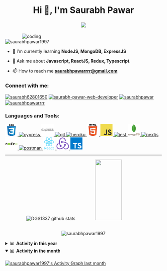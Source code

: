 <!-- <div align="center">
 <img src="https://www.charpeni.com/static/images/arrow-functions-in-class-properties-might-not-be-as-great-as-we-think/banner.gif" alt="gif" />
</div>
<hr/> -->

<h1 align="center">Hi 👋, I'm Saurabh Pawar</h1>
<h3 align="center"> <img src="https://readme-typing-svg.herokuapp.com?color=007FFF&lines=----+💻MERN-Stack+Developer💻+----" /></h3>

<!-- <h3 align="center">A Passionate Full-Stack Developer</h3> -->
<img align="right" alt="coding" width="450" src="https://wallpapercave.com/wp/wp6784380.jpg">

<p align="left"> <img src="https://komarev.com/ghpvc/?username=saurabhpawar1997&label=Profile%20views&color=0e75b6&style=flat" alt="saurabhpawar1997" /> </p>

- 🌱 I’m currently learning **NodeJS, MongoDB, ExpressJS**

- 💬 Ask me about **Javascript, ReactJS, Redux, Typescript**.

- 📫 How to reach me **saurabhpawarrrr@gmail.com**

<h3 align="left">Connect with me:</h3>
<p align="left">
<a href="https://twitter.com/saurabh62801650" target="blank"><img align="center" src="https://raw.githubusercontent.com/rahuldkjain/github-profile-readme-generator/master/src/images/icons/Social/twitter.svg" alt="saurabh62801650" height="30" width="40" /></a>
<a href="https://linkedin.com/in/saurabh-pawar-web-developer" target="blank"><img align="center" src="https://raw.githubusercontent.com/rahuldkjain/github-profile-readme-generator/master/src/images/icons/Social/linked-in-alt.svg" alt="saurabh-pawar-web-developer" height="30" width="40" /></a>
<a href="https://codesandbox.com/saurabhpawar" target="blank"><img align="center" src="https://raw.githubusercontent.com/rahuldkjain/github-profile-readme-generator/master/src/images/icons/Social/codesandbox.svg" alt="saurabhpawar" height="30" width="40" /></a>
<a href="https://www.hackerrank.com/saurabhpawarrrr" target="blank"><img align="center" src="https://raw.githubusercontent.com/rahuldkjain/github-profile-readme-generator/master/src/images/icons/Social/hackerrank.svg" alt="saurabhpawarrrr" height="30" width="40" /></a>
</p>

<h3 align="left">Languages and Tools:</h3> 
 <a href="https://www.w3schools.com/css/" target="_blank" rel="noreferrer"> 
 <img src="https://raw.githubusercontent.com/devicons/devicon/master/icons/css3/css3-original-wordmark.svg" alt="css3" width="40" height="40"/> </a> <a href="https://www.cypress.io" target="_blank" rel="noreferrer"> <img src="https://raw.githubusercontent.com/simple-icons/simple-icons/6e46ec1fc23b60c8fd0d2f2ff46db82e16dbd75f/icons/cypress.svg" alt="cypress" width="40" height="40"/> </a>  <a href="https://expressjs.com" target="_blank" rel="noreferrer"> <img src="https://raw.githubusercontent.com/devicons/devicon/master/icons/express/express-original-wordmark.svg" alt="express" width="40" height="40"/> </a> <a href="https://git-scm.com/" target="_blank" rel="noreferrer"> <img src="https://www.vectorlogo.zone/logos/git-scm/git-scm-icon.svg" alt="git" width="40" height="40"/> </a> <a href="https://heroku.com" target="_blank" rel="noreferrer"> <img src="https://www.vectorlogo.zone/logos/heroku/heroku-icon.svg" alt="heroku" width="40" height="40"/> </a> <a href="https://www.w3.org/html/" target="_blank" rel="noreferrer"> <img src="https://raw.githubusercontent.com/devicons/devicon/master/icons/html5/html5-original-wordmark.svg" alt="html5" width="40" height="40"/> </a> <a href="https://developer.mozilla.org/en-US/docs/Web/JavaScript" target="_blank" rel="noreferrer"> <img src="https://raw.githubusercontent.com/devicons/devicon/master/icons/javascript/javascript-original.svg" alt="javascript" width="40" height="40"/> </a> <a href="https://jestjs.io" target="_blank" rel="noreferrer"> <img src="https://www.vectorlogo.zone/logos/jestjsio/jestjsio-icon.svg" alt="jest" width="40" height="40"/> </a> <a href="https://www.mongodb.com/" target="_blank" rel="noreferrer"> <img src="https://raw.githubusercontent.com/devicons/devicon/master/icons/mongodb/mongodb-original-wordmark.svg" alt="mongodb" width="40" height="40"/> </a> <a href="https://nextjs.org/" target="_blank" rel="noreferrer"> <img src="https://cdn.worldvectorlogo.com/logos/nextjs-2.svg" alt="nextjs" width="40" height="40"/> </a> <a href="https://nodejs.org" target="_blank" rel="noreferrer"> <img src="https://raw.githubusercontent.com/devicons/devicon/master/icons/nodejs/nodejs-original-wordmark.svg" alt="nodejs" width="40" height="40"/> </a> <a href="https://postman.com" target="_blank" rel="noreferrer"> <img src="https://www.vectorlogo.zone/logos/getpostman/getpostman-icon.svg" alt="postman" width="40" height="40"/> </a> <a href="https://reactjs.org/" target="_blank" rel="noreferrer"> <img src="https://raw.githubusercontent.com/devicons/devicon/master/icons/react/react-original-wordmark.svg" alt="react" width="40" height="40"/> </a> <a href="https://redux.js.org" target="_blank" rel="noreferrer"> <img src="https://raw.githubusercontent.com/devicons/devicon/master/icons/redux/redux-original.svg" alt="redux" width="40" height="40"/> </a> <a href="https://www.typescriptlang.org/" target="_blank" rel="noreferrer"> <img src="https://raw.githubusercontent.com/devicons/devicon/master/icons/typescript/typescript-original.svg" alt="typescript" width="40" height="40"/> </a> </p>
<hr/>

<div align="center">  
  <img width="49%" height="195px" src="https://github-readme-stats.vercel.app/api?username=saurabhpawar1997&show_icons=true&count_private=true&hide_border=true&title_color=00bfbf&icon_color=00bfbf&text_color=c9d1d9&bg_color=0d1117" alt="DGS1337 github stats" /> 
  <img width="41%" height="195px" src="https://github-readme-stats.vercel.app/api/top-langs/?username=saurabhpawar1997&layout=compact&hide_border=true&title_color=00bfbf&text_color=00bfbf&bg_color=0d1117" />
</div>
<br />
<p align="center"><img src="https://github-readme-streak-stats.herokuapp.com/?user=saurabhpawar1997&theme=github_dark&hide_border=true&text_color=c9d1d9" alt="saurabhpawar1997" /></p> 

<details>
  <summary><b>📊&nbsp;&nbsp;Activity in this year</b></summary>
  <br />
  <a href="https://github.com/saurabhpawar1997">
    <img alt="saurabhpawar1997's Activity Graph last year" src="https://github-profile-summary-cards.vercel.app/api/cards/profile-details?username=saurabhpawar1997&theme=github_dark" />
  </a>
</details>


<details open>
  <summary><b>📊&nbsp;&nbsp;Activity in the month</b></summary>
  <br />
  <a href="https://github.com/saurabhpawar1997">
    <img alt="saurabhpawar1997's Activity Graph last month" src="https://github-readme-activity-graph.cyclic.app/graph/?username=saurabhpawar1997&bg_color=1F222E&color=F8D866&line=F85D7F&point=FFFFFF&theme=github_dark" />
  </a>
</details>

